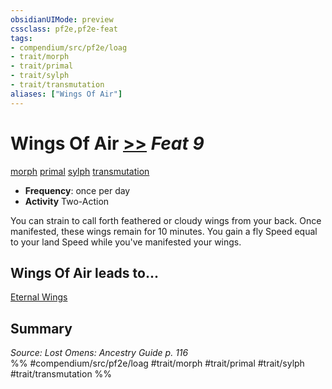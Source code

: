 ```yaml
---
obsidianUIMode: preview
cssclass: pf2e,pf2e-feat
tags:
- compendium/src/pf2e/loag
- trait/morph
- trait/primal
- trait/sylph
- trait/transmutation
aliases: ["Wings Of Air"]
---
```

# Wings Of Air  [>>](chapter-9-playing-the-game.md#Actions "Two-Action") *Feat 9*  
[morph](morph.md "Morph Effect Trait")  [primal](primal.md "Primal Tradition Trait")  [sylph](sylph-b2.md "Sylph Ancestry & Heritage Trait")  [transmutation](transmutation.md "Transmutation School Trait")  

- **Frequency**: once per day
- **Activity** Two-Action

You can strain to call forth feathered or cloudy wings from your back. Once manifested, these wings remain for 10 minutes. You gain a fly Speed equal to your land Speed while you've manifested your wings.

## Wings Of Air leads to...

[Eternal Wings](eternal-wings-loag.md)

## Summary

*Source: Lost Omens: Ancestry Guide p. 116*  
%% #compendium/src/pf2e/loag #trait/morph #trait/primal #trait/sylph #trait/transmutation %%